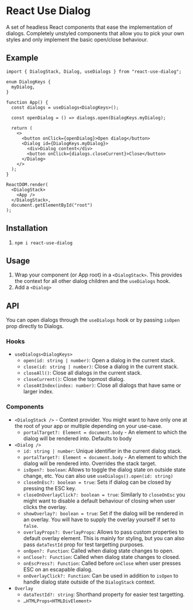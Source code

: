 # React Use Dialog

A set of headless React components that ease the implementation of dialogs. Completely unstyled components that allow you to pick your own styles and only implement the basic open/close behaviour.

## Example

```tsx
import { DialogStack, Dialog, useDialogs } from "react-use-dialog";

enum DialogKeys {
  myDialog,
}

function App() {
  const dialogs = useDialogs<DialogKeys>();

  const openDialog = () => dialogs.open(DialogKeys.myDialog);

  return (
    <>
      <button onClick={openDialog}>Open dialog</button>
      <Dialog id={DialogKeys.myDialog}>
        <div>Dialog content</div>
        <button onClick={dialogs.closeCurrent}>Close</button>
      </Dialog>
    </>
  );
}

ReactDOM.render(
  <DialogStack>
    <App />
  </DialogStack>,
  document.getElementById("root")
);
```

## Installation

1. `npm i react-use-dialog`

## Usage

1. Wrap your component (or App root) in a `<DialogStack>`. This provides the context for all other dialog children and the `useDialogs` hook.
1. Add a `<Dialog>`

## API

You can open dialogs through the `useDialogs` hook or by passing `isOpen` prop directly to Dialogs.

### Hooks

- `useDialogs<DialogKeys>`
  - `open(id: string | number)`: Open a dialog in the current stack.
  - `close(id: string | number)`: Close a dialog in the current stack.
  - `closeAll()`: Close all dialogs in the current stack.
  - `closeCurrent()`: Close the topmost dialog.
  - `closeAtIndex(index: number)`: Close all dialogs that have same or larger index.

### Components

- `<DialogStack />` - Context provider. You might want to have only one at the root of your app or multiple depending on your use-case.
  - `portalTarget?: Element = document.body` - An element to which the dialog will be rendered into. Defaults to body
- `<Dialog />`
  - `id: string | number`: Unique identifier in the current dialog stack.
  - `portalTarget?: Element = document.body` - An element to which the dialog will be rendered into. Overrides the stack target.
  - `isOpen?: boolean`: Allows to toggle the dialog state on outside state change, etc. You can also use `useDialogs().open(id: string)`
  - `closeOnEsc?: boolean = true`: Sets if dialog can be closed by pressing the ESC key.
  - `closeOnOverlayClick?: boolean = true`: Similarly to `closeOnEsc` you might want to disable a default behaviour of closing when user clicks the overlay.
  - `showOverlay?: boolean = true`: Set if the dialog will be rendered in an overlay. You will have to supply the overlay yourself if set to `false`.
  - `overlayProps?: OverlayProps`: Allows to pass custom properties to default overlay element. This is mainly for styling, but you can also pass `dataTestId` prop for test targetting purposes.
  - `onOpen?: Function`: Called when dialog state changes to open.
  - `onClose?: Function`: Called when dialog state changes to closed.
  - `onEscPress?: Function`: Called before `onClose` when user presses ESC on an escapable dialog.
  - `onOverlayClick?: Function`: Can be used in addition to `isOpen` to handle dialog state outside of the `DialogStack` context.
- `Overlay`
  - `dataTestId?: string`: Shorthand property for easier test targetting.
  - `…HTMLProps<HTMLDivElement>`
